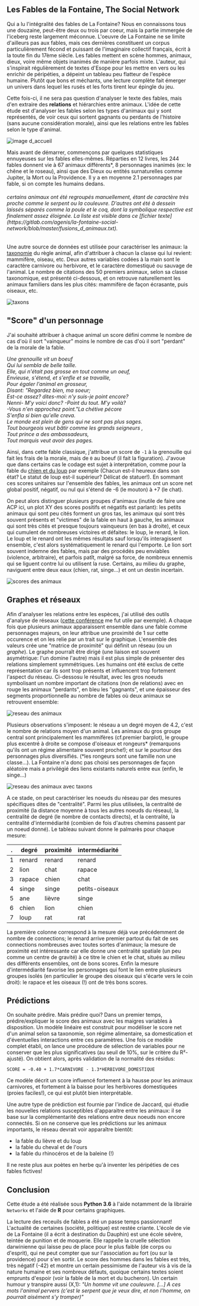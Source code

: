 ## Les Fables de la Fontaine, The Social Network

Qui a lu l'intégralité des fables de La Fontaine? Nous en connaissons tous une douzaine, peut-être deux ou trois par coeur, mais la partie immergée de l'iceberg reste largement méconnue. L'oeuvre de La Fontaine ne se limite d'ailleurs pas aux fables, mais ces dernières constituent un corpus particulièrement fécond et puissant de l'imaginaire collectif français, écrit à la toute fin du 17ème siècle. Les fables mettent en scène hommes, animaux, dieux, voire même objets inanimés de manière parfois mixte. L'auteur, qui s'inspirait régulièrement de textes d'Esope pour les mettre en vers ou les enrichir de péripéties, a dépeint un tableau peu flatteur de l'espèce humaine. Plutôt que bons et méchants, une lecture complète fait émerger un univers dans lequel les rusés et les forts tirent leur épingle du jeu.

Cette fois-ci, il ne sera pas question d'analyser le texte des fables, mais d'en extraire des **relations** et hiérarchies entre animaux. L'idée de cette étude est d'analyser les fables selon les types d'animaux qui y sont représentés, de voir ceux qui sortent gagnants ou perdants de l'histoire (sans aucune considération morale), ainsi que les relations entre les fables selon le type d'animal. 

![image d_accueil](lion_illustration.png)

Mais avant de démarrer, commençons par quelques statistiques ennuyeuses sur les fables elles-mêmes. Réparties en 12 livres, les 244 fables donnent vie à 67 animaux différents\*, 8 personnages inanimés (ex: le chêne et le roseau), ainsi que des Dieux ou entités surnaturelles comme Jupiter, la Mort ou la Providence. Il y a en moyenne 2.1 personnages par fable, si on compte les humains dedans.

<h6> <i> certains animaux ont été regroupés manuellement, étant de caractère très proche comme le serpent ou la couleuvre. D'autres ont été à dessein laissés séparés comme la poule et le coq, dont la symbolique respective est finalement assez éloignée. La liste est visible dans ce [fichier texte](https://gitlab.com/agenis/la-fontaine-social-network/blob/master/fusions_d_animaux.txt). </h6> </i> 

Une autre source de données est utilisée pour caractériser les animaux: la [taxonomie](http://informations-documents.com/environnement.ecole/regne_animal_1.htm) du règle animal, afin d'attribuer à chacun la classe qui lui revient: mammifère, oiseau, etc. Deux autres variables codées à la main sont le caractère carnivore ou herbivore, et le caractère domestiqué ou sauvage de l'animal. Le nombre de citations des 50 premiers animaux, selon sa classe taxonomique, est présenté ci-dessous, et on retrouve naturellement les animaux familiers dans les plus cités: mammifère de façon écrasante, puis oiseaux, etc.

![taxons](apparitions.png)

## "Score" d'un personnage

J'ai souhaité attribuer à chaque animal un score défini comme le nombre de cas d'où il sort "vainqueur" moins le nombre de cas d'où il sort "perdant" de la morale de la fable.

<i>*Une grenouille vit un boeuf* <br />
Qui lui sembla de belle taille. <br />
Elle, qui n'était pas grosse en tout comme un oeuf,<br />
Envieuse, s'étend, et s'enfle et se travaille,<br />
Pour égaler l'animal en grosseur,<br />
Disant: "Regardez bien, ma soeur;<br />
Est-ce assez? dites-moi: n'y suis-je point encore?<br />
Nenni- M'y voici donc? -Point du tout. M'y voilà?<br />
-Vous n'en approchez point."La chétive pécore<br />
S'enfla si bien qu'elle creva.<br />
Le monde est plein de gens qui ne sont pas plus sages.<br />
Tout bourgeois veut bâtir comme les grands seigneurs ,<br />
Tout prince a des ambassadeurs,<br />
Tout marquis veut avoir des pages.</i>

Ainsi, dans cette fable classique, j'attribue un score de `-1` à la grenouille qui fait les frais de la morale, mais de `0` au boeuf (il fait la figuration). J'avoue que dans certains cas le codage est sujet à interprétation, comme pour la fable du [chien et du loup](http://www.la-fontaine-ch-thierry.net/loupchien.htm) par exemple (Chacun est-il heureux dans son état? Le statut de loup est-il supérieur? Délicat de statuer!). En sommant ces scores unitaires sur l'ensemble des fables, les animaux ont un score net global positif, négatif, ou nul qui s'étend de -6 (le mouton) à +7 (le chat). 

On peut alors distinguer plusieurs groupes d'animaux (inutile de faire une ACP ici, un plot XY des scores positifs et négatifs est parlant): les petits animaux qui sont peu cités forment un gros tas, les animaux qui sont très souvent présents et "victimes" de la fable en haut à gauche, les animaux qui sont très cités et presque toujours vainqueurs (en bas à droite), et ceux qui cumulent de nombreuses victoires et défaites: le loup, le renard, le lion. Le loup et le renard ont les mêmes résultats sauf lorsqu'ils interagissent ensemble, c'est alors systématiquement le renard qui l'emporte. Le lion sort souvent indemne des fables, mais par des procédés peu enviables (violence, arbitraire), et parfois patît, malgré sa force, de nombreux ennemis qui se liguent contre lui ou utilisent la ruse. Certains, au milieu du graphe, naviguent entre deux eaux (chien, rat, singe...) et ont un destin incertain.

![scores des animaux](scores.png)

## Graphes et réseaux

Afin d'analyser les relations entre les espèces, j'ai utilisé des outils d'analyse de réseaux ([cette conférence](https://www.youtube.com/watch?v=7fsreJMy_pI) me fut utile par exemple). A chaque fois que plusieurs animaux apparaissent ensemble dans une fable comme personnages majeurs, on leur attribue une proximité de 1 sur cette occurence et on les relie par un trait sur le graphique. L'ensemble des valeurs crée une "matrice de proximité" qui définit un réseau (ou un *graphe*). Le graphe pourraît être dirigé (une liaison est souvent asymétrique: l'un domine l'autre) mais il est plus simple de présenter des relations simplement symmétriques. Les humains ont été exclus de cette représentation car ils sont trop présents et influencent trop fortement l'aspect du réseau. Ci-dessosu le résultat, avec les gros noeuds symbolisant un nombre important de citations (non de relations) avec en rouge les animaux "perdants", en bleu les "gagnants", et une épaisseur des segments proportionnelle au nombre de fables où deux animaux se retrouvent ensemble:

![reseau des animaux](reseau_animaux.png)

Plusieurs observations s'imposent: le réseau a un degré moyen de 4.2, c'est le nombre de relations moyen d'un animal. Les animaux du gros groupe central sont principalement les mammifères (cf.premier barplot), le groupe plus excentré à droite se compose d'oiseaux et rongeurs\* (remarquons qu'ils ont un régime alimentaire souvent proche!); et sur le pourtour des personnages plus diversifiés. (\*les rongeurs sont une famille non une classe...). La Fontaine n'a donc pas choisi ses personnages de façon aléatoire mais a privilégié des liens existants naturels entre eux (enfin, le singe...)

![reseau des animaux avec taxons](reseau_animaux_taxons.png)

A ce stade, on peut caractériser les noeuds du réseau par des mesures spécifiques dites de "centralité". Parmi les plus utilisées, la centralité de proximité (la distance moyenne à tous les autres noeuds du réseau), la centralité de degré (le nombre de contacts directs), et la centralité, la centralité d'intermédiarité (combien de fois d'autres chemins passent par un noeud donné). Le tableau suivant donne le palmarès pour chaque mesure:

| . | degré  | proximité | intermédiarité |
|---|--------|-----------|----------------|
| 1 | renard | renard    | renard         |
| 2 | lion   | chat      | rapace         |
| 3 | rapace | chien     | chat           |
| 4 | singe  | singe     | petits-oiseaux |
| 5 | ane    | lièvre    | singe          |
| 6 | chien  | lion      | chien          |
| 7 | loup   | rat       | rat            |

La première colonne correspond à la mesure déjà vue précédemment de nombre de connections; le renard arrive premier partout du fait de ses connections nombreuses avec toutes sortes d'animaux; la mesure de proximité est intéressante car elle donne une centralité spatiale (un peu comme un centre de gravité) à ce titre le chien et le chat, situés au milieu des différents ensembles, ont de bons scores. Enfin la mesure d'intermédiarité favorise les personnages qui font le lien entre plusieurs groupes isolés (en particulier le groupe des oiseaux qui s'écarte vers le coin droit): le rapace et les oiseaux (!) ont de très bons scores. 

## Prédictions

On souhaite prédire. Mais prédire quoi? Dans un premier temps, prédire/expliquer le score des animaux avec les maigres variables à disposition. Un modèle linéaire est construit pour modéliser le score net d'un animal selon sa taxonomie, son régime alimentaire, sa domestication et d'éventuelles interactions entre ces paramètres. Une fois ce modèle complet établi, on lance une procédure de sélection de variables pour ne conserver que les plus significatives (au seuil de 10%, sur le critère du R²-ajusté). On obtient alors, après validation de la normalité des résidus:

`SCORE = -0.40 + 1.7*CARNIVORE - 1.3*HERBIVORE_DOMESTIQUE`

Ce modèle décrit un score influencé fortement à la hausse pour les animaux carnivores, et fortement à la baisse pour les herbivores domestiquées (proies faciles!), ce qui est plutôt bien interprétable.

Une autre type de prédiction est fournie par l'indice de Jaccard, qui étudie les nouvelles relations susceptibles d'apparaitre entre les animaux: il se base sur la complémentarité des relations entre deux noeuds non encore connectés. Si on ne conserve que les prédictions sur les animaux importants, le réseau devrait voir apparaître bientôt:
- la fable du lièvre et du loup
- la fable du cheval et de l'ours
- la fable du rhinocéros et de la baleine (!)

Il ne reste plus aux poètes en herbe qu'à inventer les péripéties de ces fables fictives!

## Conclusion

Cette étude a été réalisée sous **Python 3.6** à l'aide notamment de la librairie `Networkx` et l'aide de **R** pour certains graphiques. 

La lecture des receuils de fables a été un passe temps passionnant! L'actualité de certaines (société, politique) est restée criante. L'école de vie de La Fontaine (il a écrit à destination du Dauphin) est une école sévère, teintée de punition et de moquerie. Elle rappelle la cruelle sélection darwinienne qui laisse peu de place pour le plus faible (de corps ou d'esprit), qui ne peut compter que sur l'association au fort (ou sur la providence) pour s'en sortir. Le score des hommes dans les fables est très, très négatif (-42) et montre un certain pessimisme de l'auteur vis à vis de la nature humaine et ses nombreux défauts, quoique certains textes soient emprunts d'espoir (voir la fable de la mort et du bucheron). Un certain humour y transpire aussi (X,1): *"Un homme vit une couleuvre. [...] A ces mots l'animal pervers (c'est le serpent que je veux dire, et non l'homme, on pourrait aisément s'y tromper)"*



